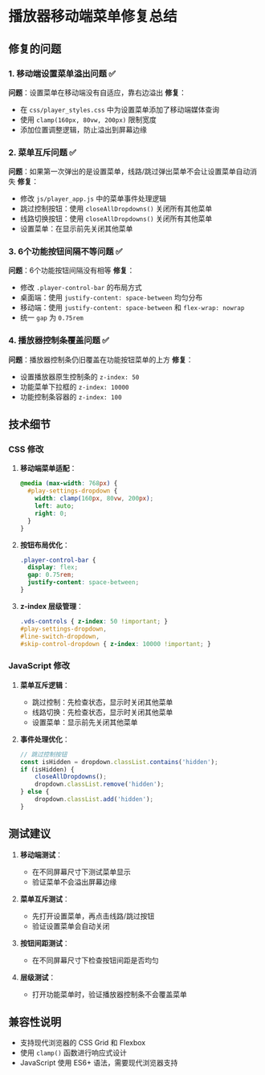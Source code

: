 # 播放器移动端菜单修复总结

## 修复的问题

### 1. 移动端设置菜单溢出问题 ✅
**问题**：设置菜单在移动端没有自适应，靠右边溢出
**修复**：
- 在 `css/player_styles.css` 中为设置菜单添加了移动端媒体查询
- 使用 `clamp(160px, 80vw, 200px)` 限制宽度
- 添加位置调整逻辑，防止溢出到屏幕边缘

### 2. 菜单互斥问题 ✅
**问题**：如果第一次弹出的是设置菜单，线路/跳过弹出菜单不会让设置菜单自动消失
**修复**：
- 修改 `js/player_app.js` 中的菜单事件处理逻辑
- 跳过控制按钮：使用 `closeAllDropdowns()` 关闭所有其他菜单
- 线路切换按钮：使用 `closeAllDropdowns()` 关闭所有其他菜单
- 设置菜单：在显示前先关闭其他菜单

### 3. 6个功能按钮间隔不等问题 ✅
**问题**：6个功能按钮间隔没有相等
**修复**：
- 修改 `.player-control-bar` 的布局方式
- 桌面端：使用 `justify-content: space-between` 均匀分布
- 移动端：使用 `justify-content: space-between` 和 `flex-wrap: nowrap`
- 统一 `gap` 为 `0.75rem`

### 4. 播放器控制条覆盖问题 ✅
**问题**：播放器控制条仍旧覆盖在功能按钮菜单的上方
**修复**：
- 设置播放器原生控制条的 `z-index: 50`
- 功能菜单下拉框的 `z-index: 10000`
- 功能控制条容器的 `z-index: 100`

## 技术细节

### CSS 修改
1. **移动端菜单适配**：
   ```css
   @media (max-width: 768px) {
     #play-settings-dropdown {
       width: clamp(160px, 80vw, 200px);
       left: auto;
       right: 0;
     }
   }
   ```

2. **按钮布局优化**：
   ```css
   .player-control-bar {
     display: flex;
     gap: 0.75rem;
     justify-content: space-between;
   }
   ```

3. **z-index 层级管理**：
   ```css
   .vds-controls { z-index: 50 !important; }
   #play-settings-dropdown,
   #line-switch-dropdown,
   #skip-control-dropdown { z-index: 10000 !important; }
   ```

### JavaScript 修改
1. **菜单互斥逻辑**：
   - 跳过控制：先检查状态，显示时关闭其他菜单
   - 线路切换：先检查状态，显示时关闭其他菜单
   - 设置菜单：显示前先关闭其他菜单

2. **事件处理优化**：
   ```javascript
   // 跳过控制按钮
   const isHidden = dropdown.classList.contains('hidden');
   if (isHidden) {
       closeAllDropdowns();
       dropdown.classList.remove('hidden');
   } else {
       dropdown.classList.add('hidden');
   }
   ```

## 测试建议

1. **移动端测试**：
   - 在不同屏幕尺寸下测试菜单显示
   - 验证菜单不会溢出屏幕边缘

2. **菜单互斥测试**：
   - 先打开设置菜单，再点击线路/跳过按钮
   - 验证设置菜单会自动关闭

3. **按钮间距测试**：
   - 在不同屏幕尺寸下检查按钮间距是否均匀

4. **层级测试**：
   - 打开功能菜单时，验证播放器控制条不会覆盖菜单

## 兼容性说明

- 支持现代浏览器的 CSS Grid 和 Flexbox
- 使用 `clamp()` 函数进行响应式设计
- JavaScript 使用 ES6+ 语法，需要现代浏览器支持